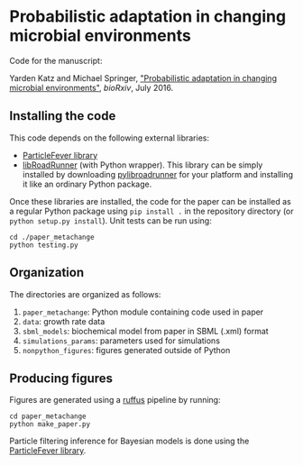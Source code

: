 Probabilistic adaptation in changing microbial environments
===========================================================

Code for the manuscript:

Yarden Katz and Michael Springer,
["Probabilistic adaptation in changing microbial environments"](http://biorxiv.org/content/early/2016/07/22/065243), *bioRxiv*, July 2016.

Installing the code
-----------------

This code depends on the following external libraries:

* [ParticleFever library](https://github.com/yarden/particlefever)
* [libRoadRunner](http://libroadrunner.org/) (with Python wrapper). This library can be simply installed by downloading [pylibroadrunner](https://sourceforge.net/projects/libroadrunner/files/libroadrunner-1.3/) for your platform and installing it like an ordinary Python package.

Once these libraries are installed, the code for the paper can be installed as a regular Python package using ``pip install .`` in the repository directory (or ``python setup.py install``).  Unit tests can be run using: 

    cd ./paper_metachange
    python testing.py


Organization
-----------------

The directories are organized as follows:

1. ``paper_metachange``: Python module containing code used in paper
2. ``data``: growth rate data 
3. ``sbml_models``: biochemical model from paper in SBML (.xml) format
4. ``simulations_params``: parameters used for simulations
5. ``nonpython_figures``: figures generated outside of Python

Producing figures
------------------

Figures are generated using a [ruffus](http://www.ruffus.org.uk/) pipeline by running:

    cd paper_metachange
    python make_paper.py

Particle filtering inference for Bayesian models is done using the [ParticleFever library](https://github.com/yarden/particlefever).


